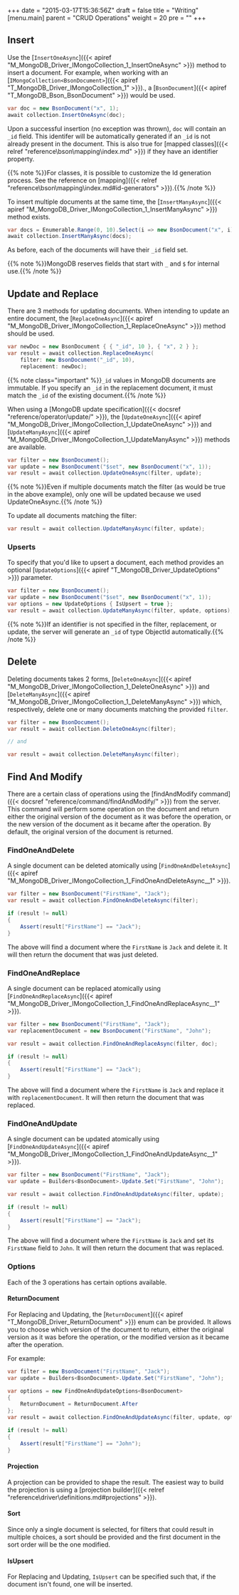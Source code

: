 +++
date = "2015-03-17T15:36:56Z"
draft = false
title = "Writing"
[menu.main]
  parent = "CRUD Operations"
  weight = 20
  pre = "<i class='fa'></i>"
+++

## Insert

Use the [`InsertOneAsync`]({{< apiref "M_MongoDB_Driver_IMongoCollection_1_InsertOneAsync" >}}) method to insert a document. For example, when working with an [`IMongoCollection<BsonDocument>`]({{< apiref "T_MongoDB_Driver_IMongoCollection_1" >}})., a [`BsonDocument`]({{< apiref "T_MongoDB_Bson_BsonDocument" >}}) would be used.

```csharp
var doc = new BsonDocument("x", 1);
await collection.InsertOneAsync(doc);
```

Upon a successful insertion (no exception was thrown), `doc` will contain an `_id` field. This identifer will be automatically generated if an `_id` is not already present in the document. This is also true for [mapped classes]({{< relref "reference\bson\mapping\index.md" >}}) if they have an identifier property.

{{% note %}}For classes, it is possible to customize the Id generation process. See the reference on [mapping]({{< relref "reference\bson\mapping\index.md#id-generators" >}}).{{% /note %}}

To insert multiple documents at the same time, the [`InsertManyAsync`]({{< apiref "M_MongoDB_Driver_IMongoCollection_1_InsertManyAsync" >}}) method exists.

```csharp
var docs = Enumerable.Range(0, 10).Select(i => new BsonDocument("x", i));
await collection.InsertManyAsync(docs);
```

As before, each of the documents will have their `_id` field set.

{{% note %}}MongoDB reserves fields that start with `_` and `$` for internal use.{{% /note %}}


## Update and Replace

There are 3 methods for updating documents. When intending to update an entire document, the [`ReplaceOneAsync`]({{< apiref "M_MongoDB_Driver_IMongoCollection_1_ReplaceOneAsync" >}}) method should be used.

```csharp
var newDoc = new BsonDocument { { "_id", 10 }, { "x", 2 } };
var result = await collection.ReplaceOneAsync(
	filter: new BsonDocument("_id", 10),
	replacement: newDoc);
```

{{% note class="important" %}}`_id` values in MongoDB documents are immutable. If you specify an `_id` in the replacement document, it must match the `_id` of the existing document.{{% /note %}}

When using a [MongoDB update specification]({{< docsref "reference/operator/update/" >}}), the [`UpdateOneAsync`]({{< apiref "M_MongoDB_Driver_IMongoCollection_1_UpdateOneAsync" >}}) and [`UpdateManyAsync`]({{< apiref "M_MongoDB_Driver_IMongoCollection_1_UpdateManyAsync" >}}) methods are available.

```csharp
var filter = new BsonDocument();
var update = new BsonDocument("$set", new BsonDocument("x", 1));
var result = await collection.UpdateOneAsync(filter, update);
```

{{% note %}}Even if multiple documents match the filter (as would be true in the above example), only one will be updated because we used UpdateOneAsync.{{% /note %}}

To update all documents matching the filter:

```csharp
var result = await collection.UpdateManyAsync(filter, update);
```


### Upserts

To specify that you'd like to upsert a document, each method provides an optional [`UpdateOptions`]({{< apiref "T_MongoDB_Driver_UpdateOptions" >}}) parameter.

```csharp
var filter = new BsonDocument();
var update = new BsonDocument("$set", new BsonDocument("x", 1));
var options = new UpdateOptions { IsUpsert = true };
var result = await collection.UpdateManyAsync(filter, update, options);
```

{{% note %}}If an identifier is not specified in the filter, replacement, or update, the server will generate an `_id` of type ObjectId automatically.{{% /note %}}


## Delete

Deleting documents takes 2 forms, [`DeleteOneAsync`]({{< apiref "M_MongoDB_Driver_IMongoCollection_1_DeleteOneAsync" >}}) and [`DeleteManyAsync`]({{< apiref "M_MongoDB_Driver_IMongoCollection_1_DeleteManyAsync" >}}) which, respectively, delete one or many documents matching the provided `filter`.

```csharp
var filter = new BsonDocument();
var result = await collection.DeleteOneAsync(filter);

// and

var result = await collection.DeleteManyAsync(filter);
```

## Find And Modify

There are a certain class of operations using the [findAndModify command]({{< docsref "reference/command/findAndModify/" >}}) from the server. This command will perform some operation on the document and return either the original version of the document as it was before the operation, or the new version of the document as it became after the operation. By default, the original version of the document is returned.

### FindOneAndDelete

A single document can be deleted atomically using [`FindOneAndDeleteAsync`]({{< apiref "M_MongoDB_Driver_IMongoCollection_1_FindOneAndDeleteAsync__1" >}}).

```csharp
var filter = new BsonDocument("FirstName", "Jack");
var result = await collection.FindOneAndDeleteAsync(filter);

if (result != null)
{
    Assert(result["FirstName"] == "Jack");
}
```

The above will find a document where the `FirstName` is `Jack` and delete it. It will then return the document that was just deleted.


### FindOneAndReplace

A single document can be replaced atomically using [`FindOneAndReplaceAsync`]({{< apiref "M_MongoDB_Driver_IMongoCollection_1_FindOneAndReplaceAsync__1" >}}).

```csharp
var filter = new BsonDocument("FirstName", "Jack");
var replacementDocument = new BsonDocument("FirstName", "John");

var result = await collection.FindOneAndReplaceAsync(filter, doc);

if (result != null)
{
	Assert(result["FirstName"] == "Jack");
}
```

The above will find a document where the `FirstName` is `Jack` and replace it with `replacementDocument`. It will then return the document that was replaced.

### FindOneAndUpdate

A single document can be updated atomically using [`FindOneAndUpdateAsync`]({{< apiref "M_MongoDB_Driver_IMongoCollection_1_FindOneAndUpdateAsync__1" >}}).

```csharp
var filter = new BsonDocument("FirstName", "Jack");
var update = Builders<BsonDocument>.Update.Set("FirstName", "John");

var result = await collection.FindOneAndUpdateAsync(filter, update);

if (result != null)
{
	Assert(result["FirstName"] == "Jack");
}
```

The above will find a document where the `FirstName` is `Jack` and set its `FirstName` field to `John`. It will then return the document that was replaced.


### Options

Each of the 3 operations has certain options available.

#### ReturnDocument

For Replacing and Updating, the [`ReturnDocument`]({{< apiref "T_MongoDB_Driver_ReturnDocument" >}}) enum can be provided. It allows you to choose which version of the document to return, either the original version as it was before the operation, or the modified version as it became after the operation.

For example:

```csharp
var filter = new BsonDocument("FirstName", "Jack");
var update = Builders<BsonDocument>.Update.Set("FirstName", "John");

var options = new FindOneAndUpdateOptions<BsonDocument>
{
    ReturnDocument = ReturnDocument.After
};
var result = await collection.FindOneAndUpdateAsync(filter, update, options);

if (result != null)
{
    Assert(result["FirstName"] == "John");
}
```

#### Projection

A projection can be provided to shape the result. The easiest way to build the projection is using a [projection builder]({{< relref "reference\driver\definitions.md#projections" >}}).

#### Sort

Since only a single document is selected, for filters that could result in multiple choices, a sort should be provided and the first document in the sort order will be the one modified.

#### IsUpsert

For Replacing and Updating, `IsUpsert` can be specified such that, if the document isn't found, one will be inserted.